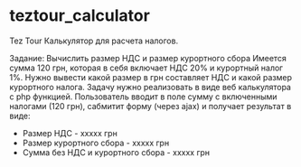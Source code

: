 # teztour_calculator
Tez Tour Калькулятор для расчета налогов.

Задание:
Вычислить размер НДС и размер курортного сбора
Имеется сумма 120 грн, которая в себя включает НДС 20% и курортный налог 1%. Нужно вывести какой размер в грн составляет НДС и какой размер курортного налога. Задачу нужно реализовать в виде веб калькулятора с php функцией. Пользователь вводит в поле сумму с включенными налогами (120 грн), сабмитит форму (через ajax) и получает результат в виде:
 - Размер НДС - ххххх грн
 - Размер курортного сбора - ххххх грн
 - Сумма без НДС и курортного сбора - ххххх грн
